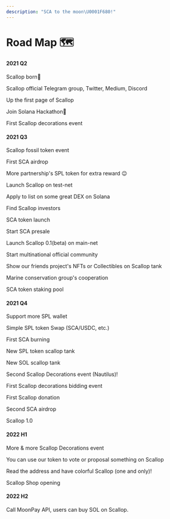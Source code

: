 ```yaml
---
description: "SCA to the moon\U0001F680!"
---
```


# Road Map 🗺

#### 2021 Q2

Scallop born🎂

Scallop official Telegram group, Twitter, Medium, Discord

Up the first page of Scallop

Join Solana Hackathon🦾

First Scallop decorations event

#### 2021 Q3

Scallop fossil token event  
  
First SCA airdrop  
  
More partnership's SPL token for extra reward 😉

Launch Scallop on test-net  
  
Apply to list on some great DEX on Solana

Find Scallop investors 

SCA token launch

Start SCA presale 

Launch Scallop 0.1\(beta\) on main-net

Start multinational official community  
  
Show our friends project's NFTs or Collectibles on Scallop tank

Marine conservation group's cooperation

SCA token staking pool

#### 2021 Q4

Support more SPL wallet

Simple SPL token Swap  \(SCA/USDC, etc.\)

First SCA burning

New SPL token scallop tank 

New SOL scallop tank 

Second Scallop Decorations event \(Nautilus\)!

First Scallop decorations bidding event

First Scallop donation

Second SCA airdrop

Scallop 1.0

#### 2022 H1

More & more Scallop Decorations event

You can use our token to vote or proposal something on Scallop

Read the address and have colorful Scallop \(one and only\)! 

Scallop Shop opening

#### 2022 H2

Call MoonPay API, users can buy SOL on Scallop.

